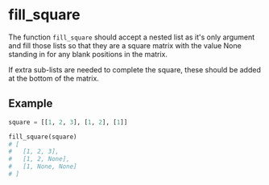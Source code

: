 # fill_square

The function `fill_square` should accept a nested list as it's only argument and fill those lists so that they are a square matrix with the value None standing in for any blank positions in the matrix.

If extra sub-lists are needed to complete the square, these should be added at the bottom of the matrix.

## Example

```py
square = [[1, 2, 3], [1, 2], [1]]

fill_square(square)
# [
#   [1, 2, 3],
#   [1, 2, None],
#   [1, None, None]
# ]
```
